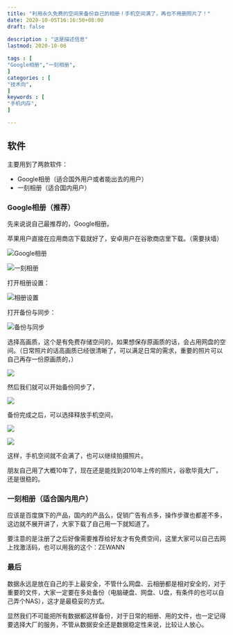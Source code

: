 ```yaml
---
title: "利用永久免费的空间来备份自己的相册！手机空间满了，再也不用删照片了！"
date: 2020-10-05T16:16:50+08:00
draft: false
                   
description : "这是描述信息"           
lastmod: 2020-10-06             

tags : [                                    
"Google相册","一刻相册",
]
categories : [                              
"技术向",
]
keywords : [                                
"手机内存",
]

---
```




## 软件

主要用到了两款软件：

- Google相册（适合国外用户或者能出去的用户）
- 一刻相册（适合国内用户）

### Google相册（推荐）

先来说说自己最推荐的，Google相册。

苹果用户直接在应用商店下载就好了，安卓用户在谷歌商店里下载。（需要扶墙）

![Google相册](https://cdn.jsdelivr.net/gh/RalstonLiu/MdnicePic/2020-9-12/1599876695100-image.png)



![一刻相册](https://cdn.jsdelivr.net/gh/RalstonLiu/MdnicePic/2020-9-12/1599876735174-image.png)


打开相册设置：

![相册设置](https://cdn.jsdelivr.net/gh/RalstonLiu/MdnicePic/2020-9-12/1599876851727-image.png)

打开备份与同步：

![备份与同步](https://cdn.jsdelivr.net/gh/RalstonLiu/MdnicePic/2020-9-12/1599876952639-image.png)


选择高画质，这个是有免费存储空间的，如果想保存原画质的话，会占用网盘的空间。（日常照片的话高画质已经很清晰了，可以满足日常的需求，重要的照片可以自己再存一份原画质的，）

![](https://cdn.jsdelivr.net/gh/RalstonLiu/MdnicePic/2020-9-12/1599876981208-image.png)

然后我们就可以开始备份同步了，

![](https://cdn.jsdelivr.net/gh/RalstonLiu/MdnicePic/2020-9-12/1599876867118-image.png)


备份完成之后，可以选择释放手机空间，

![](https://cdn.jsdelivr.net/gh/RalstonLiu/MdnicePic/2020-9-12/1599877424389-image.png)



![](https://cdn.jsdelivr.net/gh/RalstonLiu/MdnicePic/2020-9-12/1599877467632-image.png)

这样，手机空间就不会满了，也可以继续拍摄照片。


朋友自己用了大概10年了，现在还是能找到2010年上传的照片，谷歌毕竟大厂，还是很稳的。



### 一刻相册（适合国内用户）

应该是百度旗下的产品，国内的产品么，促销广告有点多，操作步骤也都差不多，这边就不展开讲了，大家下载了自己用一下就知道了。

要注意的是注册了之后好像需要推荐给好友才有免费空间，这里大家可以自己去网上找激活码，也可以用我的这个：ZEWANN


### 最后

数据永远是放在自己的手上最安全，不管什么网盘、云相册都是相对安全的，对于重要的文件，大家一定要在多处备份（电脑硬盘、网盘、U盘，有条件的也可以自己弄个NAS），这才是最稳妥的方式。

显然我们不可能把所有数据都这样备份，对于日常的相册、用的文件，也一定记得要选择大厂的服务，不管从数据安全还是数据稳定性来说，比较让人放心。



